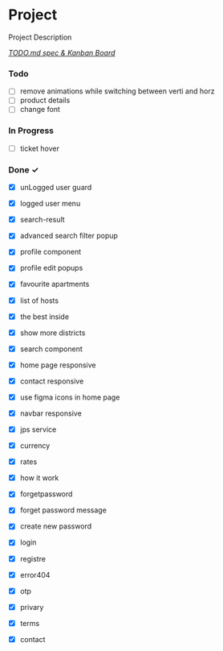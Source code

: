 # Project

Project Description

<em>[TODO.md spec & Kanban Board](https://bit.ly/3fCwKfM)</em>

### Todo

- [ ] remove animations while switching between verti and horz  
- [ ] product details  
- [ ] change font  

### In Progress

- [ ] ticket hover  

### Done ✓

- [x] unLogged user guard  
- [x] logged user menu  
- [x] search-result  
- [x] advanced search filter popup  
- [x] profile component  
- [x] profile edit popups  
- [x] favourite apartments  
- [x] list of hosts  
- [x] the best inside  
- [x] show more districts  
- [x] search component  
- [x] home page responsive  
- [x] contact responsive  
- [x] use figma icons in home page  
- [x] navbar responsive  
- [x] jps service  
- [x] currency  
- [x] rates  
- [x] how it work  
- [x] forgetpassword  
- [x] forget password message  
- [x] create new password  
- [x] login  
- [x] registre  
- [x] error404  
- [x] otp  
- [x] privary  
- [x] terms  
- [x] contact  

